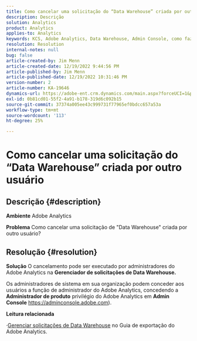 ```yaml
---
title: Como cancelar uma solicitação do “Data Warehouse” criada por outro usuário
description: Descrição
solution: Analytics
product: Analytics
applies-to: Analytics
keywords: KCS, Adobe Analytics, Data Warehouse, Admin Console, como fazer, cancelar, solicitar, outro usuário, Gerenciador de solicitações do Data Warehouse
resolution: Resolution
internal-notes: null
bug: false
article-created-by: Jim Menn
article-created-date: 12/19/2022 9:44:56 PM
article-published-by: Jim Menn
article-published-date: 12/19/2022 10:31:46 PM
version-number: 2
article-number: KA-19646
dynamics-url: https://adobe-ent.crm.dynamics.com/main.aspx?forceUCI=1&pagetype=entityrecord&etn=knowledgearticle&id=475e715c-e67f-ed11-81ac-6045bd006704
exl-id: 0b81cd01-55f2-4a91-b178-319d6c092b15
source-git-commit: 37374a005ee43c999731f77965ef0bdcc657a53a
workflow-type: tm+mt
source-wordcount: '113'
ht-degree: 25%

---
```


# Como cancelar uma solicitação do “Data Warehouse” criada por outro usuário

## Descrição {#description}


<b>Ambiente</b>
Adobe Analytics

<b>Problema</b>
Como cancelar uma solicitação de &quot;Data Warehouse&quot; criada por outro usuário?


## Resolução {#resolution}


<b>Solução</b>
O cancelamento pode ser executado por administradores do Adobe Analytics na <b>Gerenciador de solicitações de Data Warehouse.</b>

Os administradores de sistema em sua organização podem conceder aos usuários a função de administrador do Adobe Analytics, concedendo a <b>Administrador de produto</b> privilégio do Adobe Analytics em <b>Admin Console</b> https://adminconsole.adobe.com).

<b>Leitura relacionada</b>

·[Gerenciar solicitações de Data Warehouse](https://experienceleague.adobe.com/docs/analytics/export/data-warehouse/data-warehouse-requests-manage.html?lang=pt-BR) no Guia de exportação do Adobe Analytics.
